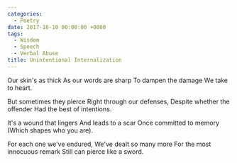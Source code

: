 ```yaml
---
categories:
  - Poetry
date: 2017-10-10 00:00:00 +0000
tags:
  - Wisdom
  - Speech
  - Verbal Abuse
title: Unintentional Internalization
---
```


Our skin's as thick
As our words are sharp
To dampen the damage
We take to heart.

But sometimes they pierce
Right through our defenses,
Despite whether the offender
Had the best of intentions.

It's a wound that lingers
And leads to a scar
Once committed to memory
(Which shapes who you are).

For each one we've endured,
We've dealt so many more
For the most innocuous remark
Still can pierce like a sword.

